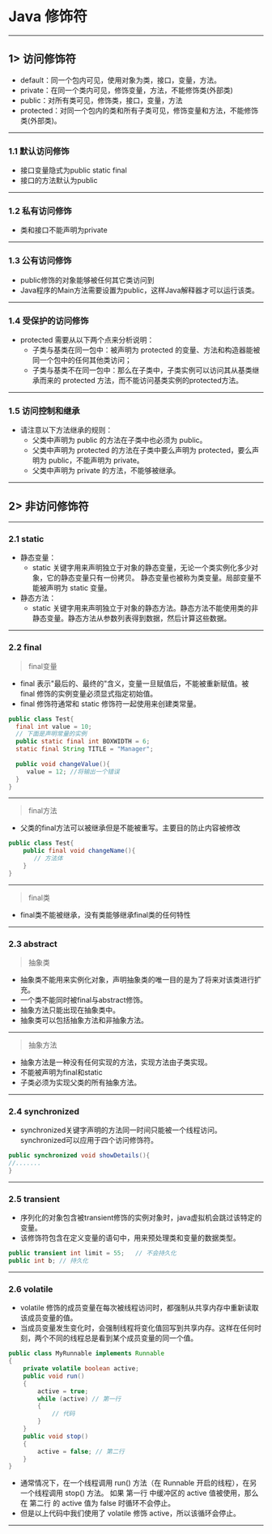 # Java 修饰符


---


## 1> 访问修饰符

* default：同一个包内可见，使用对象为类，接口，变量，方法。
* private：在同一个类内可见，修饰变量，方法，不能修饰类(外部类)
* public：对所有类可见，修饰类，接口，变量，方法
* protected：对同一个包内的类和所有子类可见，修饰变量和方法，不能修饰类(外部类)。

---


### 1.1 默认访问修饰

* 接口变量隐式为public static final
* 接口的方法默认为public

---


### 1.2 私有访问修饰

* 类和接口不能声明为private

---


### 1.3 公有访问修饰

* public修饰的对象能够被任何其它类访问到
* Java程序的Main方法需要设置为public，这样Java解释器才可以运行该类。

---


### 1.4 受保护的访问修饰

* protected 需要从以下两个点来分析说明：
    * 子类与基类在同一包中：被声明为 protected 的变量、方法和构造器能被同一个包中的任何其他类访问；
    * 子类与基类不在同一包中：那么在子类中，子类实例可以访问其从基类继承而来的 protected 方法，而不能访问基类实例的protected方法。

---


### 1.5 访问控制和继承

* 请注意以下方法继承的规则：
    * 父类中声明为 public 的方法在子类中也必须为 public。
    * 父类中声明为 protected 的方法在子类中要么声明为 protected，要么声明为 public，不能声明为 private。
    * 父类中声明为 private 的方法，不能够被继承。

---


## 2> 非访问修饰符


---
### 

### 2.1 static

* 静态变量：
    * static 关键字用来声明独立于对象的静态变量，无论一个类实例化多少对象，它的静态变量只有一份拷贝。 静态变量也被称为类变量。局部变量不能被声明为 static 变量。
* 静态方法：
    * static 关键字用来声明独立于对象的静态方法。静态方法不能使用类的非静态变量。静态方法从参数列表得到数据，然后计算这些数据。

---


### 2.2 final

>final变量
* final 表示"最后的、最终的"含义，变量一旦赋值后，不能被重新赋值。被 final 修饰的实例变量必须显式指定初始值。
* final 修饰符通常和 static 修饰符一起使用来创建类常量。
```java
public class Test{
  final int value = 10;
  // 下面是声明常量的实例
  public static final int BOXWIDTH = 6;
  static final String TITLE = "Manager";
 
  public void changeValue(){
     value = 12; //将输出一个错误
  }
}
```

---


>final方法
* 父类的final方法可以被继承但是不能被重写。主要目的防止内容被修改
```java
public class Test{
    public final void changeName(){
       // 方法体
    }
}
```

---


>final类
* final类不能被继承，没有类能够继承final类的任何特性

---


### 2.3 abstract

>抽象类
* 抽象类不能用来实例化对象，声明抽象类的唯一目的是为了将来对该类进行扩充。
* 一个类不能同时被final与abstract修饰。
* 抽象方法只能出现在抽象类中。
* 抽象类可以包括抽象方法和非抽象方法。

---


>抽象方法
* 抽象方法是一种没有任何实现的方法，实现方法由子类实现。
* 不能被声明为final和static
* 子类必须为实现父类的所有抽象方法。

---


### 2.4 synchronized

* synchronized关键字声明的方法同一时间只能被一个线程访问。synchronized可以应用于四个访问修饰符。
```java
public synchronized void showDetails(){
//.......
}
```

---


### 2.5 transient

* 序列化的对象包含被transient修饰的实例对象时，java虚拟机会跳过该特定的变量。
* 该修饰符包含在定义变量的语句中，用来预处理类和变量的数据类型。
```java
public transient int limit = 55;   // 不会持久化
public int b; // 持久化
```

---


### 2.6 volatile

* volatile 修饰的成员变量在每次被线程访问时，都强制从共享内存中重新读取该成员变量的值。
* 当成员变量发生变化时，会强制线程将变化值回写到共享内存。这样在任何时刻，两个不同的线程总是看到某个成员变量的同一个值。
```java
public class MyRunnable implements Runnable
{
    private volatile boolean active;
    public void run()
    {
        active = true;
        while (active) // 第一行
        {
            // 代码
        }
    }
    public void stop()
    {
        active = false; // 第二行
    }
}
```
* 通常情况下，在一个线程调用 run() 方法（在 Runnable 开启的线程），在另一个线程调用 stop() 方法。 如果 第一行 中缓冲区的 active 值被使用，那么在 第二行 的 active 值为 false 时循环不会停止。
* 但是以上代码中我们使用了 volatile 修饰 active，所以该循环会停止。

---


